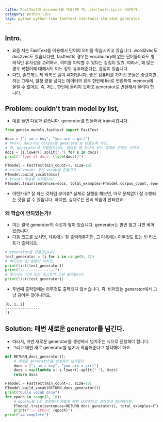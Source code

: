 ```yaml
---
title: FastText에 document를 학습시킬 때, itertools.cycle 사용하기.
category: python-libs
tags: python python-libs fasttext itertools iterator generator
---
```


## Intro.

- 요즘 저는 FastText를 이용해서 단어의 의미를 학습시키고 있습니다. word2vec도 doc2vec도 있습니다만, fasttext의 경우는 vocabulary에 없는 단어들이라도 형태적인 유사성을 고려해서, 의미를 파악할 수 있다는 강점이 있죠. 따라서, 꽤 많은 경우 복합어에 대해서도 어느 정도 유추해준다는, 강점이 있습니다. 
- 다만, 슬프게도 제 맥북은 램이 4GB입니다. 좋은 컴퓨터를 가지신 분들은 좋겠지만, 저는 그래서, 일정 량을 넘치는 데이터의 경우 한번에 list로 변환하여 memory에 올릴 수 없어요. 즉, 저는, 한번에 올리지 못하고 generator로 변환해서 올려야 합니다. 

## Problem: couldn't train model by list, 

- 예를 들면 다음과 같습니다. generator를 만들어서 train시킵니다.

```python 
from gensim.models.fasttext import FastText

docs = ["i am a boy", "you are a girl"]
# 따라서, docs라는 corpus를 generator로 만들도록 하죠. 
# 즉, generator로 만들었으니까, 필요할 때 하나씩 읽는 형태로 변경된 것이죠.
docs = (s.lower().split(" ") for s in docs)
print(f"type of docs: {type(docs)}")

FTmodel = FastText(min_count=1, size=10)
# build_vocab: 우선 vocab을 만들고요. 
FTmodel.build_vocab(docs)
# train: 학습을 시켜줍니다.
FTmodel.train(sentences=docs, total_examples=FTmodel.corpus_count, epochs=10)
```

- 어떤가요? 잘 되는 것처럼 보이죠? 실제로 실행을 해보면, 아무 문제없이 잘 수행되는 것을 알 수 있습니다. 하지만, 실제로는 전혀 학습이 안되었죠.


### 왜 학습이 안되었는가? 

- 이는 결국 generator의 속성과 닿아 았습니다. generator는 한번 읽고 나면 비어 있습니다. 
- 다음 코드를 보시면, 처음에는 잘 출력해주지만, 그 다음에는 아무것도 없는 빈 리스트가 출력되죠.

```python
# generator를 만들었습니다. 
test_generator = (i for i in range(0, 3))
# 여기서는 잘 실행이 되지만, 
print(list(test_generator))
print("----------------")
# 여기서는 비어 있는 리스트가 그냥 출력됩니다.
print(list(test_generator))
```

- 두번째 출력할때는 아무것도 출력되지 않ㅎ습니다. 즉, 비어있는 generator에서 그냥 긁어온 것이니까요.

```
[0, 1, 2]
----------------
[]
```

## Solution: 매번 새로운 generator를 넘긴다.

- 따라서, 매번 새로운 generator를 생성해서 넘겨주는 식으로 진행해야 합니다. 
- 그리고 매번 새로 generator를 넘겨서 학습해준다고 생각해야 하죠.

```python
def RETURN_docs_generator():
    # 새로운 generator를 생성해서 넘겨준다.
    docs = ["i am a boy", "you are a girl"]
    docs = map(lambda s: s.lower().split(" "), docs)
    return docs

FTmodel = FastText(min_count=1, size=10)
FTmodel.build_vocab(RETURN_docs_generator())
print("buile vocab done")
for epoch in range(0, 10):
    # epochs를 1로 설정해서 새롭게 매번 넘겨준다고 생각하고 접근해야함.
    FTmodel.train(sentences=RETURN_docs_generator(), total_examples=FTmodel.corpus_count, epochs=1)
    print(f"-- EPOCH: {epoch}")
print("== complete")
```